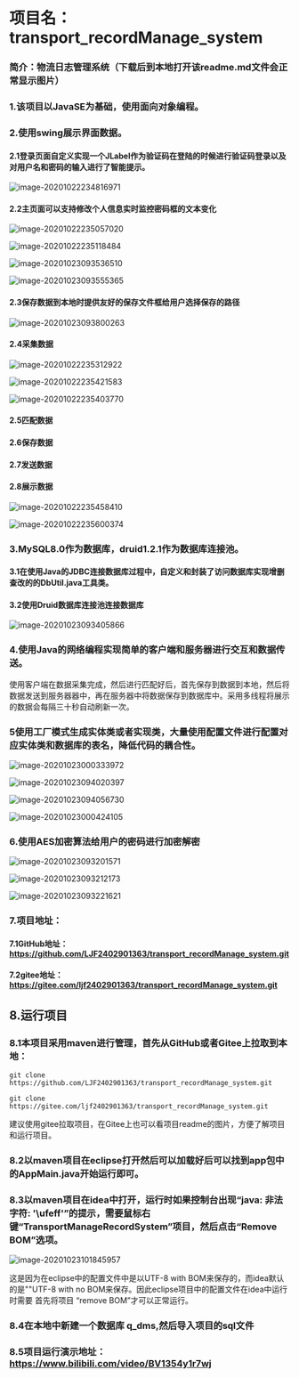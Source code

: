 # 项目名：transport_recordManage_system
### 简介：物流日志管理系统（下载后到本地打开该readme.md文件会正常显示图片）

### 1.该项目以JavaSE为基础，使用面向对象编程。

### 2.使用swing展示界面数据。

#### 2.1登录页面自定义实现一个JLabel作为验证码在登陆的时候进行验证码登录以及对用户名和密码的输入进行了智能提示。

![image-20201022234816971](F:/test/transport_recordManage_system/readMeImages/image-1.png)

#### 2.2主页面可以支持修改个人信息实时监控密码框的文本变化

![image-20201022235057020](F:/test/transport_recordManage_system/readMeImages/image-2.png)

![image-20201022235118484](readMeImages/image-3.png)

![image-20201023093536510](readMeImages/image-4.png)

![image-20201023093555365](readMeImages/image-5.png)

#### 2.3保存数据到本地时提供友好的保存文件框给用户选择保存的路径

![image-20201023093800263](readMeImages/image-6.png)

#### 2.4采集数据

![image-20201022235312922](readMeImages/image-7.png)

![image-20201022235421583](readMeImages/image-8.png)

![image-20201022235403770](readMeImages/image-9.png)

#### 2.5匹配数据

#### 2.6保存数据

#### 2.7发送数据

#### 2.8展示数据

![image-20201022235458410](readMeImages/image-10.png)

![image-20201022235600374](readMeImages/image-11.png)

### 3.MySQL8.0作为数据库，druid1.2.1作为数据库连接池。

#### 3.1在使用Java的JDBC连接数据库过程中，自定义和封装了访问数据库实现增删查改的的DbUtil.java工具类。

#### 3.2使用Druid数据库连接池连接数据库

![image-20201023093405866](readMeImages/image-12.png)

### 4.使用Java的网络编程实现简单的客户端和服务器进行交互和数据传送。

使用客户端在数据采集完成，然后进行匹配好后，首先保存到数据到本地，然后将数据发送到服务器器中，再在服务器中将数据保存到数据库中。采用多线程将展示的数据会每隔三十秒自动刷新一次。

### 5使用工厂模式生成实体类或者实现类，大量使用配置文件进行配置对应实体类和数据库的表名，降低代码的耦合性。

![image-20201023000333972](readMeImages/image-13.png)

![image-20201023094020397](readMeImages/image-15.png)

![image-20201023094056730](readMeImages/image-14.png)      



![image-20201023000424105](readMeImages/image-16.png)

### 6.使用AES加密算法给用户的密码进行加密解密

![image-20201023093201571](readMeImages/image-17.png)

![image-20201023093212173](readMeImages/image-18.png)

![image-20201023093221621](readMeImages/image-19.png)

### 7.项目地址：

#### 7.1GitHub地址：https://github.com/LJF2402901363/transport_recordManage_system.git

#### 7.2gitee地址：https://gitee.com/ljf2402901363/transport_recordManage_system.git

## 8.运行项目

### 8.1本项目采用maven进行管理，首先从GitHub或者Gitee上拉取到本地：

```
git clone https://github.com/LJF2402901363/transport_recordManage_system.git
```

```
git clone https://gitee.com/ljf2402901363/transport_recordManage_system.git
```

建议使用gitee拉取项目，在Gitee上也可以看项目readme的图片，方便了解项目和运行项目。

### 8.2以maven项目在eclipse打开然后可以加载好后可以找到app包中的AppMain.java开始运行即可。

### 8.3以maven项目在idea中打开，运行时如果控制台出现“java: 非法字符: '\ufeff'”的提示，需要鼠标右键“TransportManageRecordSystem”项目，然后点击“Remove BOM”选项。

![image-20201023101845957](F:/test/transport_recordManage_system/readMeImages/image-20.png)

这是因为在eclipse中的配置文件中是以UTF-8 with BOM来保存的，而idea默认的是""UTF-8 with no BOM来保存。因此eclipse项目中的配置文件在idea中运行时需要 首先将项目 “remove BOM”才可以正常运行。

###  8.4在本地中新建一个数据库 q_dms,然后导入项目的sql文件

### 8.5项目运行演示地址：https://www.bilibili.com/video/BV1354y1r7wj

